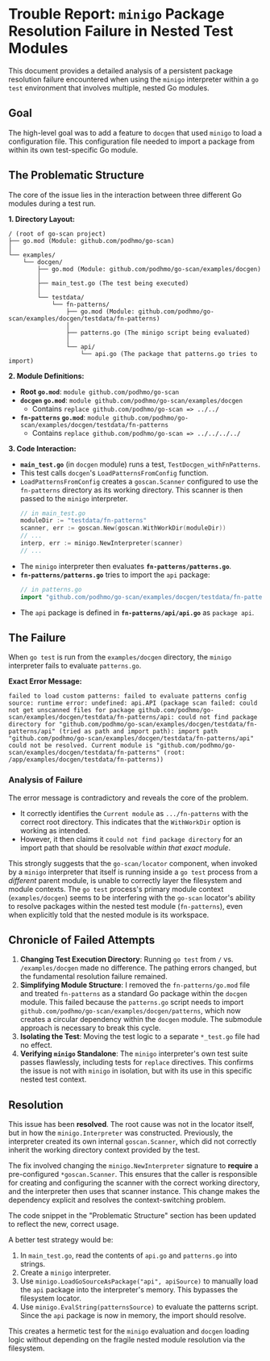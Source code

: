 # Trouble Report: `minigo` Package Resolution Failure in Nested Test Modules

This document provides a detailed analysis of a persistent package resolution failure encountered when using the `minigo` interpreter within a `go test` environment that involves multiple, nested Go modules.

## Goal

The high-level goal was to add a feature to `docgen` that used `minigo` to load a configuration file. This configuration file needed to import a package from within its own test-specific Go module.

## The Problematic Structure

The core of the issue lies in the interaction between three different Go modules during a test run.

**1. Directory Layout:**

```
/ (root of go-scan project)
├── go.mod (Module: github.com/podhmo/go-scan)
│
└── examples/
    └── docgen/
        ├── go.mod (Module: github.com/podhmo/go-scan/examples/docgen)
        │
        ├── main_test.go (The test being executed)
        │
        └── testdata/
            └── fn-patterns/
                ├── go.mod (Module: github.com/podhmo/go-scan/examples/docgen/testdata/fn-patterns)
                │
                ├── patterns.go (The minigo script being evaluated)
                │
                └── api/
                    └── api.go (The package that patterns.go tries to import)
```

**2. Module Definitions:**

- **Root `go.mod`**: `module github.com/podhmo/go-scan`
- **`docgen` `go.mod`**: `module github.com/podhmo/go-scan/examples/docgen`
  - Contains `replace github.com/podhmo/go-scan => ../../`
- **`fn-patterns` `go.mod`**: `module github.com/podhmo/go-scan/examples/docgen/testdata/fn-patterns`
  - Contains `replace github.com/podhmo/go-scan => ../../../../`

**3. Code Interaction:**

- **`main_test.go`** (in `docgen` module) runs a test, `TestDocgen_withFnPatterns`.
- This test calls `docgen`'s `LoadPatternsFromConfig` function.
- `LoadPatternsFromConfig` creates a `goscan.Scanner` configured to use the `fn-patterns` directory as its working directory. This scanner is then passed to the `minigo` interpreter.
  ```go
  // in main_test.go
  moduleDir := "testdata/fn-patterns"
  scanner, err := goscan.New(goscan.WithWorkDir(moduleDir))
  // ...
  interp, err := minigo.NewInterpreter(scanner)
  // ...
  ```
- The `minigo` interpreter then evaluates **`fn-patterns/patterns.go`**.
- **`fn-patterns/patterns.go`** tries to import the `api` package:
  ```go
  // in patterns.go
  import "github.com/podhmo/go-scan/examples/docgen/testdata/fn-patterns/api"
  ```
- The `api` package is defined in **`fn-patterns/api/api.go`** as `package api`.

## The Failure

When `go test` is run from the `examples/docgen` directory, the `minigo` interpreter fails to evaluate `patterns.go`.

**Exact Error Message:**
```
failed to load custom patterns: failed to evaluate patterns config source: runtime error: undefined: api.API (package scan failed: could not get unscanned files for package github.com/podhmo/go-scan/examples/docgen/testdata/fn-patterns/api: could not find package directory for "github.com/podhmo/go-scan/examples/docgen/testdata/fn-patterns/api" (tried as path and import path): import path "github.com/podhmo/go-scan/examples/docgen/testdata/fn-patterns/api" could not be resolved. Current module is "github.com/podhmo/go-scan/examples/docgen/testdata/fn-patterns" (root: /app/examples/docgen/testdata/fn-patterns))
```

### Analysis of Failure

The error message is contradictory and reveals the core of the problem.
- It correctly identifies the `Current module` as `.../fn-patterns` with the correct root directory. This indicates that the `WithWorkDir` option is working as intended.
- However, it then claims it `could not find package directory` for an import path that should be resolvable *within that exact module*.

This strongly suggests that the `go-scan/locator` component, when invoked by a `minigo` interpreter that itself is running inside a `go test` process from a *different* parent module, is unable to correctly layer the filesystem and module contexts. The `go test` process's primary module context (`examples/docgen`) seems to be interfering with the `go-scan` locator's ability to resolve packages within the nested test module (`fn-patterns`), even when explicitly told that the nested module is its workspace.

## Chronicle of Failed Attempts

1.  **Changing Test Execution Directory**: Running `go test` from `/` vs. `/examples/docgen` made no difference. The pathing errors changed, but the fundamental resolution failure remained.
2.  **Simplifying Module Structure**: I removed the `fn-patterns/go.mod` file and treated `fn-patterns` as a standard Go package within the `docgen` module. This failed because the `patterns.go` script needs to import `github.com/podhmo/go-scan/examples/docgen/patterns`, which now creates a circular dependency within the `docgen` module. The submodule approach is necessary to break this cycle.
3.  **Isolating the Test**: Moving the test logic to a separate `*_test.go` file had no effect.
4.  **Verifying `minigo` Standalone**: The `minigo` interpreter's own test suite passes flawlessly, including tests for `replace` directives. This confirms the issue is not with `minigo` in isolation, but with its use in this specific nested test context.

## Resolution

This issue has been **resolved**. The root cause was not in the locator itself, but in how the `minigo.Interpreter` was constructed. Previously, the interpreter created its own internal `goscan.Scanner`, which did not correctly inherit the working directory context provided by the test.

The fix involved changing the `minigo.NewInterpreter` signature to **require** a pre-configured `*goscan.Scanner`. This ensures that the caller is responsible for creating and configuring the scanner with the correct working directory, and the interpreter then uses that scanner instance. This change makes the dependency explicit and resolves the context-switching problem.

The code snippet in the "Problematic Structure" section has been updated to reflect the new, correct usage.

A better test strategy would be:
1.  In `main_test.go`, read the contents of `api.go` and `patterns.go` into strings.
2.  Create a `minigo` interpreter.
3.  Use `minigo.LoadGoSourceAsPackage("api", apiSource)` to manually load the `api` package into the interpreter's memory. This bypasses the filesystem locator.
4.  Use `minigo.EvalString(patternsSource)` to evaluate the patterns script. Since the `api` package is now in memory, the import should resolve.

This creates a hermetic test for the `minigo` evaluation and `docgen` loading logic without depending on the fragile nested module resolution via the filesystem.
